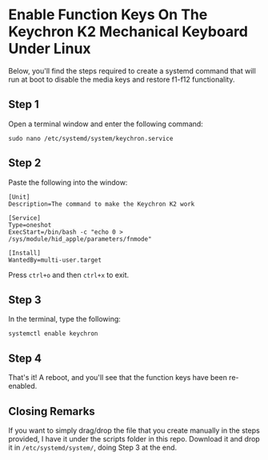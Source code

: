 # Enable Function Keys On The Keychron K2 Mechanical Keyboard Under Linux


Below, you'll find the steps required to create a systemd command that will run at boot to disable the media keys and restore f1-f12 functionality.

## Step 1

Open a terminal window and enter the following command:

`sudo nano /etc/systemd/system/keychron.service`

## Step 2

Paste the following into the window:

```
[Unit]
Description=The command to make the Keychron K2 work

[Service]
Type=oneshot
ExecStart=/bin/bash -c "echo 0 > /sys/module/hid_apple/parameters/fnmode"

[Install]
WantedBy=multi-user.target
```

Press `ctrl+o` and then `ctrl+x` to exit.

## Step 3

In the terminal, type the following:

`systemctl enable keychron`

## Step 4

That's it! A reboot, and you'll see that the function keys have been re-enabled.

## Closing Remarks

If you want to simply drag/drop the file that you create manually in the steps provided, I have it under the scripts folder in this repo. Download it and drop it in `/etc/systemd/system/`, doing Step 3 at the end.
